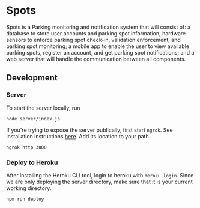 # Spots

Spots is a Parking monitoring and notification system that will consist of: a
database to store user accounts and parking spot information; hardware sensors
to enforce parking spot check-in, validation enforcement, and parking spot
monitoring; a mobile app to enable the user to view available parking spots,
register an account, and get parking spot notifications; and a web server that
will handle the communication between all components.

## Development

### Server
To start the server locally, run
```
node server/index.js
```

If you're trying to expose the server publically, first start `ngrok`. See
installation instructions [here](https://ngrok.com/download). Add its location to your path.

```
ngrok http 3000
```

### Deploy to Heroku

After installing the Heroku CLI tool, login to heroku with `heroku login`. Since
we are only deploying the server directory, make sure that it is your current
working directory.

```
npm run deploy
```

